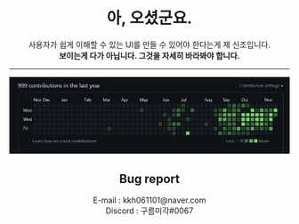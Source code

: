 <div align=center>
<h1>아, 오셨군요.</h1>
<span>사용자가 쉽게 이해할 수 있는 UI를 만들 수 있어야 한다는게 제 신조입니다.</span><br>
<b>보이는게 다가 아닙니다. 그것을 자세히 바라봐야 합니다.</b>
<hr>
<img src = "./999contributions.png" title="Congratulations My 999 Contributions!!!"/>
<h2>
Bug report
</h2>
E-mail : kkh061101@naver.com<br>
Discord : 구름미각#0067<br>
</div>
